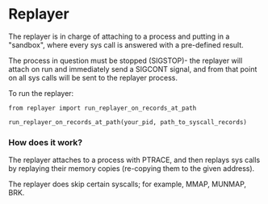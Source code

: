 # Replayer

The replayer is in charge of attaching to a process and putting in a "sandbox", where every sys call is answered with a pre-defined result.

The process in question must be stopped (SIGSTOP)- the replayer will attach on run and immediately send a SIGCONT signal,
and from that point on all sys calls will be sent to the replayer process.

To run the replayer:
```
from replayer import run_replayer_on_records_at_path

run_replayer_on_records_at_path(your_pid, path_to_syscall_records)
```

### How does it work?

The replayer attaches to a process with PTRACE, and then replays sys calls by replaying their memory copies (re-copying them to the given address).

The replayer does skip certain syscalls; for example, MMAP, MUNMAP, BRK.
